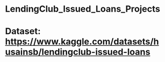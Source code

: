 # LendingClub_Issued_Loans_Projects
# Dataset: https://www.kaggle.com/datasets/husainsb/lendingclub-issued-loans
